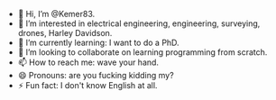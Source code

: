 - 👋 Hi, I’m @Kemer83.
- 👀 I’m interested in electrical engineering, engineering, surveying, drones, Harley Davidson.
- 🌱 I’m currently learning: I want to do a PhD.
- 💞️ I’m looking to collaborate on learning programming from scratch.
- 📫 How to reach me: wave your hand.
- 😄 Pronouns: are you fucking kidding my?
- ⚡ Fun fact: I don't know English at all.

<!---
Kemer83/Kemer83 is a ✨ special ✨ repository because its `README.md` (this file) appears on your GitHub profile.
You can click the Preview link to take a look at your changes.
--->
